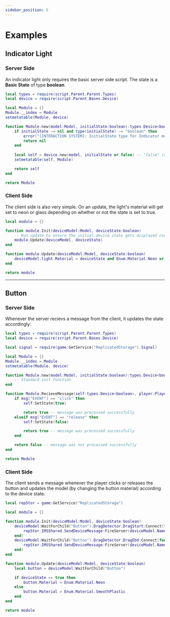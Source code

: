 ```yaml
---
sidebar_position: 5
---
```


# Examples

## Indicator Light

### Server Side

An indicator light only requires the basic server side script. The state is a **Basic State** of type **boolean**.

```lua title="ServerScriptService.IMSSDevices.Indicator"
local types = require(script.Parent.Parent.Types)
local device = require(script.Parent.Bases.Device)

local Module = {}
Module.__index = Module
setmetatable(Module, device)

function Module.new(model:Model, initialState:boolean):types.Device<boolean>
	if initialState ~= nil and type(initialState) ~= "boolean" then
		error("[INTERACTION SYSTEM]: InitialState type for Indicator must be boolean!")
		return nil
	end
	
	local self = device.new(model, initialState or false) -- "false" is the default value
	setmetatable(self, Module)

	return self
end

return Module
```

### Client Side

The client side is also very simple.
On an update, the light's material will get set to neon or glass depending on whether or not the state is set to true.

```lua title="StarterPlayer.StarterPlayerScripts.IMSCDevices.Indicator"
local module = {}

function module.Init(deviceModel:Model, deviceState:boolean)
    -- Run update to ensure the initial device state gets displayed correctly
    module.Update(deviceModel, deviceState)
end

function module.Update(deviceModel:Model, deviceState:boolean)
    deviceModel.light.Material = deviceState and Enum.Material.Neon or Enum.Material.Glass
end

return module
```

---

## Button

### Server Side

Whenever the server recievs a message from the client, it updates the state accordingly:

```lua title="ServerScriptService.IMSSDevices.Button"
local types = require(script.Parent.Parent.Types)
local device = require(script.Parent.Bases.Device)

local signal = require(game:GetService("ReplicatedStorage").Signal)

local Module = {}
Module.__index = Module
setmetatable(Module, device)

function Module.new(model:Model, initialState:boolean):types.Device<boolean>
	-- Standard init function
end

function Module.RecieveMessage(self:types.Device<boolean>, player:Player, msg:{[string]:any}):boolean
    if msg["EVENT"] == "click" then
        self:SetState(true)

        return true -- message was processed successfully
    elseif msg["EVENT"] == "release" then
        self:SetState(false)

        return true -- message was processed successfully
    end

    return false -- message was not processed successfully
end 

return Module
```

### Client Side

The client sends a message whenever the player clicks or releases the button and updates the model (by changing the button material) according to the device state.

```lua title="StarterPlayer.StarterPlayerScripts.IMSCDevices.Button"
local repStor = game:GetService("ReplicatedStorage")

local module = {}

function module.Init(deviceModel:Model, deviceState:boolean)
    deviceModel:WaitForChild("Button").DragDetector.DragStart:Connect(function()
        repStor.IMSShared.SendDeviceMessage:FireServer(deviceModel.Name, {["EVENT"]="click"})
    end)
    deviceModel:WaitForChild("Button").DragDetector.DragEbd:Connect(function()
        repStor.IMSShared.SendDeviceMessage:FireServer(deviceModel.Name, {["EVENT"]="release"})
    end)
end

function module.Update(deviceModel:Model, deviceState:boolean)
    local button = deviceModel:WaitForChild("Button")

    if deviceState == true then
        button.Material = Enum.Material.Neon
    else
        button.Material = Enum.Material.SmoothPlastic
    end
end

return module
```
